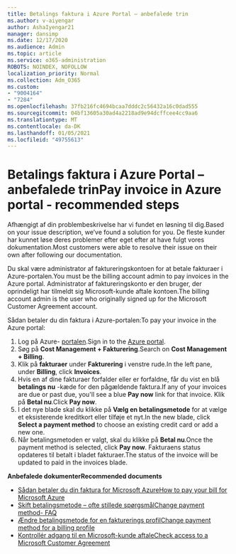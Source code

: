 ```yaml
---
title: Betalings faktura i Azure Portal – anbefalede trin
ms.author: v-aiyengar
author: AshaIyengar21
manager: dansimp
ms.date: 12/17/2020
ms.audience: Admin
ms.topic: article
ms.service: o365-administration
ROBOTS: NOINDEX, NOFOLLOW
localization_priority: Normal
ms.collection: Adm_O365
ms.custom:
- "9004164"
- "7284"
ms.openlocfilehash: 37fb216fc4694bcaa7dddc2c56432a16c0dad555
ms.sourcegitcommit: 04bf13605a30ad4a2218ad9e94dcffcee4cc9aa6
ms.translationtype: MT
ms.contentlocale: da-DK
ms.lasthandoff: 01/05/2021
ms.locfileid: "49755613"
---
```

# <a name="pay-invoice-in-azure-portal---recommended-steps"></a><span data-ttu-id="98a2e-102">Betalings faktura i Azure Portal – anbefalede trin</span><span class="sxs-lookup"><span data-stu-id="98a2e-102">Pay invoice in Azure portal - recommended steps</span></span>

<span data-ttu-id="98a2e-103">Afhængigt af din problembeskrivelse har vi fundet en løsning til dig.</span><span class="sxs-lookup"><span data-stu-id="98a2e-103">Based on your issue description, we’ve found a solution for you.</span></span> <span data-ttu-id="98a2e-104">De fleste kunder har kunnet løse deres problemer efter eget efter at have fulgt vores dokumentation.</span><span class="sxs-lookup"><span data-stu-id="98a2e-104">Most customers were able to resolve their issue on their own after following our documentation.</span></span>

<span data-ttu-id="98a2e-105">Du skal være administrator af faktureringskontoen for at betale fakturaer i Azure-portalen.</span><span class="sxs-lookup"><span data-stu-id="98a2e-105">You must be the billing account admin to pay invoices in the Azure portal.</span></span> <span data-ttu-id="98a2e-106">Administrator af faktureringskonto er den bruger, der oprindeligt har tilmeldt sig Microsoft-kunde aftale kontoen.</span><span class="sxs-lookup"><span data-stu-id="98a2e-106">The billing account admin is the user who originally signed up for the Microsoft Customer Agreement account.</span></span> 

<span data-ttu-id="98a2e-107">Sådan betaler du din faktura i Azure-portalen:</span><span class="sxs-lookup"><span data-stu-id="98a2e-107">To pay your invoice in the Azure portal:</span></span> 

1. <span data-ttu-id="98a2e-108">Log på Azure- [portalen](https://portal.azure.com/).</span><span class="sxs-lookup"><span data-stu-id="98a2e-108">Sign in to the [Azure portal](https://portal.azure.com/).</span></span>
1. <span data-ttu-id="98a2e-109">Søg på **Cost Management + Fakturering**.</span><span class="sxs-lookup"><span data-stu-id="98a2e-109">Search on **Cost Management + Billing**.</span></span>
1. <span data-ttu-id="98a2e-110">Klik på **fakturaer** under **Fakturering** i venstre rude.</span><span class="sxs-lookup"><span data-stu-id="98a2e-110">In the left pane, under **Billing**, click **Invoices**.</span></span>
1. <span data-ttu-id="98a2e-111">Hvis en af dine fakturaer forfalder eller er forfaldne, får du vist en blå **betalings nu** -kæde for den pågældende faktura.</span><span class="sxs-lookup"><span data-stu-id="98a2e-111">If any of your invoices are due or past due, you'll see a blue **Pay now** link for that invoice.</span></span> <span data-ttu-id="98a2e-112">Klik på **Betal nu**.</span><span class="sxs-lookup"><span data-stu-id="98a2e-112">Click **Pay now**.</span></span>
1. <span data-ttu-id="98a2e-113">I det nye blade skal du klikke på **Vælg en betalingsmetode** for at vælge et eksisterende kreditkort eller tilføje et nyt.</span><span class="sxs-lookup"><span data-stu-id="98a2e-113">In the new blade, click **Select a payment method** to choose an existing credit card or add a new one.</span></span>
1. <span data-ttu-id="98a2e-114">Når betalingsmetoden er valgt, skal du klikke på **Betal nu**.</span><span class="sxs-lookup"><span data-stu-id="98a2e-114">Once the payment method is selected, click **Pay now**.</span></span>
<span data-ttu-id="98a2e-115">Fakturaens status opdateres til betalt i bladet fakturaer.</span><span class="sxs-lookup"><span data-stu-id="98a2e-115">The status of the invoice will be updated to paid in the invoices blade.</span></span>

<span data-ttu-id="98a2e-116">**Anbefalede dokumenter**</span><span class="sxs-lookup"><span data-stu-id="98a2e-116">**Recommended documents**</span></span>

- [<span data-ttu-id="98a2e-117">Sådan betaler du din faktura for Microsoft Azure</span><span class="sxs-lookup"><span data-stu-id="98a2e-117">How to pay your bill for Microsoft Azure</span></span>](https://docs.microsoft.com/azure/cost-management-billing/understand/pay-bill)
- [<span data-ttu-id="98a2e-118">Skift betalingsmetode – ofte stillede spørgsmål</span><span class="sxs-lookup"><span data-stu-id="98a2e-118">Change payment method- FAQ</span></span>](https://docs.microsoft.com/azure/billing/billing-how-to-change-credit-card?WT.mc_id=Portal-Microsoft_Azure_Support#frequently-asked-questions)
- [<span data-ttu-id="98a2e-119">Ændre betalingsmetode for en fakturerings profil</span><span class="sxs-lookup"><span data-stu-id="98a2e-119">Change payment method for a billing profile</span></span>](https://docs.microsoft.com/azure/cost-management-billing/manage/change-credit-card?WT.mc_id=Portal-Microsoft_Azure_Support#manage-credit-cards-for-a-microsoft-customer-agreement)
- [<span data-ttu-id="98a2e-120">Kontrollér adgang til en Microsoft-kunde aftale</span><span class="sxs-lookup"><span data-stu-id="98a2e-120">Check access to a Microsoft Customer Agreement</span></span>](https://docs.microsoft.com/azure/cost-management-billing/manage/change-credit-card?WT.mc_id=Portal-Microsoft_Azure_Support%22%20%5Cl%20%22manage-credit-cards-for-a-microsoft-customer-agreement%22%20%5Ct%20%22_blank#check-the-type-of-your-account)